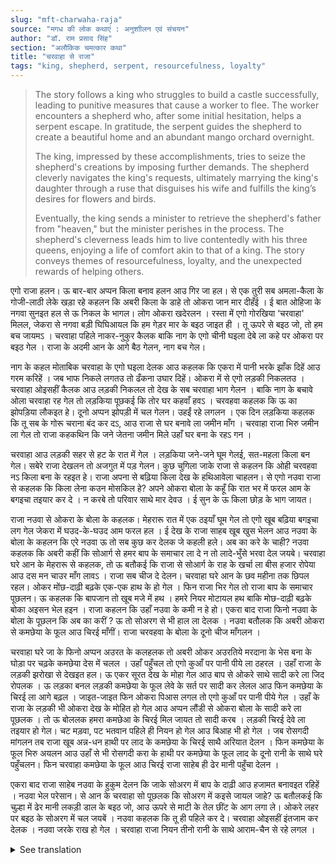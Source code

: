 ```yaml
---
slug: "mft-charwaha-raja"
source: "मगध की लोक कथाएं : अनुशाीलन एवं संचयन"
author: "डॉ. राम प्रसाद सिंह"
section: "अलौकिक चमत्‍कार कथा"
title: "चरवाहा से राजा"
tags: "king, shepherd, serpent, resourcefulness, loyalty"
---
```

<blockquote>
The story follows a king who struggles to build a castle successfully, leading to punitive measures that cause a worker to flee. The worker encounters a shepherd who, after some initial hesitation, helps a serpent escape. In gratitude, the serpent guides the shepherd to create a beautiful home and an abundant mango orchard overnight. 

The king, impressed by these accomplishments, tries to seize the shepherd's creations by imposing further demands. The shepherd cleverly navigates the king's requests, ultimately marrying the king's daughter through a ruse that disguises his wife and fulfills the king’s desires for flowers and birds. 

Eventually, the king sends a minister to retrieve the shepherd's father from "heaven," but the minister perishes in the process. The shepherd's cleverness leads him to live contentedly with his three queens, enjoying a life of comfort akin to that of a king. The story conveys themes of resourcefulness, loyalty, and the unexpected rewards of helping others.
</blockquote>

एगो राजा हलन। ऊ बार-बार अप्पन किला बनाव हलन आउ गिर जा हल। से एक तुरी सब अमला-कैला के गोजी-लाठी लेके खड़ा रहे कहलन कि अबरी किला के डाहे तो ओकरा जान मार दीहँई । ई बात ओहिजा के नगवा सुनइत हल से ऊ निकल के भागल। लोग ओकरा खदेरलन । रस्ता में एगो गोरखिया ‘चरवाहा' मिलल, जेकरा से नगवा बड़ी घिघिआयल कि हम गेड़र मार के बइठ जाइत ही । तू ऊपरे से बइठ जो, तो हम बच जायमऽ । चरवाहा पहिले नाकर-नुकुर कैलक बाकि नाग के एगो चीनी घइला देबे ला कहे पर ओकरा पर बइठ गेल । राजा के अदमी आन के आगे बैठ गेलन, नाग बच गेल। 

नाग के कहल मोताबिक चरवाहा के एगो घइला देलक आउ कहलक कि एकरा में पानी भरके झाँक दिहें आउ गरम करिहें । जब भाफ निकले लगतउ तो ढँकना उघार दिहें। ओकरा में से एगो लड़की निकलतउ । चरवाहा ओइसहीं कैलक आउ लड़की निकलल तो देख के सब चरवाहा भाग गेलन । बाकि नाग के बचावे ओला चरवाहा रह गेल तो लड़किया पूछकई कि तोर घर कहवाँ हवऽ । चरवहवा कहलक कि ऊ का झोपड़िया लौकइत हे। दूनो अप्पन झोपड़ी में चल गेलन। उहईं रहे लगलन । एक दिन लड़किया कहलक कि तू सब के गोरू चराना बंद कर दऽ, आउ राजा से घर बनावे ला जमीन माँग । चरवाहा राजा भिरु जमीन ला गेल तो राजा कहकथिन कि जने जेतना जमीन मिले उहाँ घर बना के रहऽ गन ।
 
चरवाहा आउ लड़की सहर से हट के रात में गेल । लड़किया जने-जने घूम गेलई, सत-महला किला बन गेल। सबेरे राजा देखलन तो अजगुत में पड़ गेलन। कुछ चुगिला जाके राजा से कहलन कि ओही चरवहवा नऽ किला बना के रहइत हे। राजा अपना से बढ़िया किला देख के हथिआवेला चाहलन। से एगो नउवा राजा से कहलक कि किला लेना कउन मोसकिल हे? अपने ओकरा बोला के कहूँ कि रात भर में फरल आम के बगइचा तइयार कर दे । न करबे तो परिवार साथे मार देवउ । ई सुन के ऊ किला छोड़ के भाग जायत। 

राजा नउवा से ओकरा के बोला के कहलक। मेहरारू रात में एक ठइयाँ घूम गेल तो एगो खूब बढ़िया बगइचा लग गेल जेकरा में घउद-के-घउद आम फरल हल । ई देख के राजा साहब खूब खुस भेलन आउ नउवा के बोला के कहलन कि एरे नउवा ऊ तो सब कुछ कर देलक जे कहली हले। अब का करे के चाही? नउवा कहलक कि अबरी कहीं कि सोआर्ग से हमर बाप के समाचार ला दे न तो लादे-भुँसे भरवा देल जयबे। 
चरवाहा घरे आन के मेहरारू से कहलक, तो ऊ बतौकई कि राजा से सोआर्ग के राह के खर्चा ला बीस हजार रोपेया आउ दस मन चाउर माँग लावऽ । राजा सब चीज दे देलन। चरवाहा घरे आन के छव महीना तक छिपल रहल। ओकर मोंछ-दाढ़ी बढ़के एक-एक हाथ के हो गेल । फिन राजा भिर गेल तो राजा बाप के समाचार पूछलन। ऊ कहलक कि बापजान तो खूब मजे में हथ । हमरे नियर मोटायल हथ बाकि मोछ-दाढ़ी बढ़के बोका अइसन भेल हइन । राजा कहलन कि उहाँ नउवा के कमी न हे हो।  एकरा बाद राजा फिनो नउवा के बोला के पूछलन कि अब का करीं ? ऊ तो सोअरग से भी हाल ला देलक । नउवा बतौलक कि अबरी ओकरा से कमछेया के फूल आउ चिरई माँगीं। राजा चरवहवा के बोला के दूनो चीज माँगलन । 

चरवाहा घरे जा के फिनो अप्पन अउरत के कलहलक तो अबरी ओकर अउरतिये मरदाना के भेस बना के घोड़ा पर चढ़के कमछेया देस में चलल । उहाँ पहुँचल तो एगो कुआँ पर पानी पीये ला ठहरल । उहाँ राजा के लड़की झरोखा से देखइत हल। ऊ एकर सूरत देख के मोहा गेल आउ बाप से ओकरे साथे सादी करे ला जिद रोपलक । ऊ लड़का बनल लड़की कमछेया के फूल लेवे के सर्त पर सादी कर लेलल आउ फिन कमछेया के चिरई ला आगे बढ़ल । जाइत-जाइत फिन ओकरा पिआस लगल तो एगो कुआँ पर पानी पीये गेल । उहाँ के राजा के लड़की भी ओकरा देख के मोहित हो गेल आउ अप्पन लौंडी से ओकरा बोला के सादी करे ला पूछलक । तो ऊ बोललक हमरा कमछेआ के चिरई मिल जायत तो सादी करब । लड़की चिरई देवे ला तइयार हो गेल। चट मड़वा, पट भतवान पहिले ही नियन हो गेल आउ बिआह भी हो गेल । जब रोसगदी मांगलन तब राजा खूब अन्न-धन हाथी पर लाद के कमछेया के चिरई साथै अरियात देलन । फिन कमछेया के फूल भिरु अयलन आउ उहाँ से भी रोसगदी करा के हाथी पर कमछेया के फूल लाद के दूनो रानी के साथे घरे पहुँचलन। फिन चरवाहा कमछेया के फूल आउ चिरई राजा साहेब ही ढेर मानी पहुँचा देलन । 

एकरा बाद राजा साहेब नउवा के हुकुम देलन कि जाके सोअरग में बाप के दाढ़ी आउ हजामत बनावइत रहिहें । नउवा भेल परेसान। से आन के चरवाहा सो पूछलक कि सोअरग में कइसे जायल जाहे? ऊ बतौलकई कि चुल्हा में ढेर मानी लकड़ी डाल के बइठ जो, आउ ऊपरे से माटी के तेल छींट के आग लगा ले। ओकरे लहर पर बइठ के सोअरग में चल जयबें । नउवा कहलक कि तू ही पहिले कर दे। चरवाहा ओइसहीं इंतजाम कर देलक । नउवा जरके राख हो गेल । चरवाहा राजा नियन तीनो रानी के साथे आराम-चैन से रहे लगल ।


<details>
<summary>See translation</summary>

Once upon a time, there was a king who repeatedly tried to build his castle but it kept falling down. One day, he gave a warning to all his workers with a stick that whoever failed to build the castle this time would be punished. Hearing this, a worker ran away. The crowd chased after him. On the way, he met a shepherd who was very worried and said that if he sat on the back of the serpent (naga) for a while, he might be saved. The shepherd was initially reluctant but eventually agreed to sit on it after being offered some money. The king’s men seated the serpent in front, and the serpent escaped.

Following the orders of the serpent, the shepherd was asked to prepare a pot, fill it with water, and heat it up. When the steam began to rise, he was to uncover it. From that pot, a girl would emerge. The shepherd did as instructed, and when the girl came out, everyone ran away in surprise. However, the shepherd who saved the serpent remained behind, and the girl asked him where his home was. The shepherd replied that he lived in a small hut. They both went to his hut and stayed there.

One day, the girl suggested to the shepherd to stop herding cows and ask the king for land to build a home. The shepherd went to the king asking for land, and the king told him that he could build a house on whatever land he was given. 

The shepherd and the girl moved away from the town to build their home during the night. The girl kept spinning around, and a beautiful mansion was built. In the morning, when the king saw it, he was astonished. Some gossipers went to tell the king that it was that very shepherd who had built the castle. The king, impressed by the castle, wanted to take it for himself. He instructed one of his ministers to tell the shepherd that it would be a hassle to take the castle away, but if he was told that he would be killed along with his family if he didn't prepare a mango orchard overnight, he would surely flee.

The minister conveyed the message to the shepherd. When the girl turned around in the night, she saw a magnificent orchard with many ripe mangoes. Seeing this, the king was delighted and told the minister that the shepherd had done everything he asked. Now, he wanted to know what to do next. The minister replied that they needed to convey news to his father in heaven, or else they would be punished.

The shepherd returned home and told the girl what the king wanted: to ask for twenty thousand rupees and ten maunds of rice as the costs to send to heaven. The king gave everything. The shepherd hid for six months, during which his beard and mustache grew long. When the king inquired about his father, the shepherd said that his father was enjoying life and had gotten a bit fat but had grown shaggy due to his long beard and mustache. The king replied that the boy wasn't lacking anything.

Later, the king again inquired of the minister about what to do now. The minister said that they needed to ask for the flowers and birds from the mango orchard. The king ordered the shepherd to procure both items.

The shepherd then returned home and, disguising his wife as a man, mounted a horse and rode off to the mango country. Upon reaching there, he stopped at a well to drink. The king's daughter saw him from the balcony and got mesmerized by his looks, insisting her father marry her off to him. The disguised boy agreed to marry her on the condition that she would bring him flowers and birds from the orchard.

The girl was willing to provide the birds. In no time, the wedding was arranged, and as they demanded the marriage gifts, the king loaded elephants with grain and sent them along with the flowers and the birds back to the shepherd's home. The shepherd returned home with the flowers and birds, greatly pleased the king.

After this, the king ordered the minister to go and have the father receive a shave and grooming in heaven. The minister felt uneasy about the task. The shepherd then told him how he would go to heaven: by placing plenty of wood in the fireplace, sprinkling oil over it, and lighting a fire. He would sit over the flames and be transported to heaven. The minister asked the shepherd to go first. The shepherd prepared everything, and the minister turned to ashes. The shepherd then lived comfortably with his three queens, just like a king.
</details>